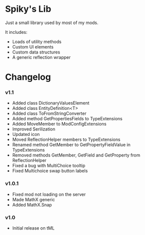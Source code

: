 # Spiky's Lib
Just a small library used by most of my mods.

It includes:
- Loads of utility methods
- Custom UI elements
- Custom data structures
- A generic reflection wrapper

# Changelog

### v1.1
- Added class DictionaryValuesElement
- Added class EntityDefinition\<T>
- Added class ToFromStringConverter
- Added method GetPropertiesFields to TypeExtensions
- Added MoveMember to ModConfigExtensions
- Improved Serilization
- Updated icon
- Moved ReflectionHelper members to TypeExtensions
- Renamed method GetMember to GetPropertyFieldValue in TypeExtensions
- Removed methods GetMember, GetField and GetProperty from ReflectionHelper
- Fixed a bug with MultiChoice tooltip
- Fixed Multichoice swap button labels

### v1.0.1
- Fixed mod not loading on the server
- Made MathX generic
- Added MathX.Snap

### v1.0
- Initial release on tML